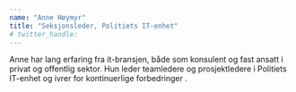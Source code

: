 ```yaml
---
name: "Anne Høymyr"
title: "Seksjonsleder, Politiets IT-enhet"
# twitter_handle: 
---
```

Anne har lang erfaring fra it-bransjen, både som konsulent og fast ansatt i privat og offentlig sektor. Hun leder teamledere og prosjektledere i Politiets IT-enhet  og ivrer for kontinuerlige forbedringer .
